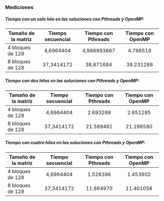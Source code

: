 ### Mediciones

##### Tiempo con un solo hilo en las soluciones con Pthreads y OpenMP:

| Tamaño de la matriz | Tiempo secuencial | Tiempo con Pthreads | Tiempo con OpenMP |
| --------------------|:-----------------:|:-------------------:|:-----------------:|
| 4 bloques de 128    | 4,6964404         | 4,866993667         | 4.766518          |
| 8 bloques de 128    | 37,3414172        | 38,871684           | 38.231288         |


##### Tiempo con dos hilos en las soluciones con Pthreads y OpenMP:

| Tamaño de la matriz | Tiempo secuencial | Tiempo con Pthreads | Tiempo con OpenMP |
| --------------------|:-----------------:|:-------------------:|:-----------------:|
| 4 bloques de 128    | 4,6964404         | 2.693269            | 2.651285          |
| 8 bloques de 128    | 37,3414172        | 21.589481           | 21.196580         |

##### Tiempo con cuatro hilos en las soluciones con Pthreads y OpenMP:

| Tamaño de la matriz | Tiempo secuencial | Tiempo con Pthreads | Tiempo con OpenMP |
| --------------------|:-----------------:|:-------------------:|:-----------------:|
| 4 bloques de 128    | 4,6964404         | 1.528396            | 1.453902          |
| 8 bloques de 128    | 37,3414172        | 11.664970           | 11.401058         |